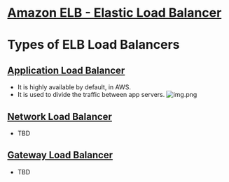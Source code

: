 
# [Amazon ELB - Elastic Load Balancer](https://docs.aws.amazon.com/elasticloadbalancing)

# Types of ELB Load Balancers

## [Application Load Balancer](https://docs.aws.amazon.com/elasticloadbalancing/latest/application/introduction.html)
- It is highly available by default, in AWS. 
- It is used to divide the traffic between app servers.
![img.png](https://docs.aws.amazon.com/elasticloadbalancing/latest/application/images/component_architecture.png)

## [Network Load Balancer](https://docs.aws.amazon.com/elasticloadbalancing/latest/network/introduction.html)
- TBD

## [Gateway Load Balancer](https://docs.aws.amazon.com/elasticloadbalancing/latest/gateway/introduction.html)
- TBD


